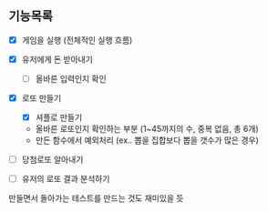 ## 기능목록
-[x] 게임을 실행 (전체적인 실행 흐름) 
-[x] 유저에게 돈 받아내기
    -[ ] 올바른 입력인지 확인
-[x] 로또 만들기
    -[x] 셔플로 만들기
    - 올바른 로또인지 확인하는 부분 (1~45까지의 수, 중복 없음, 총 6개)
    - 만든 함수에서 예외처리 (ex.. 뽑을 집합보다 뽑을 갯수가 많은 경우)
-[ ] 당첨로또 알아내기
-[ ] 유저의 로또 결과 분석하기



만들면서 돌아가는 테스트를 만드는 것도 재미있을 듯